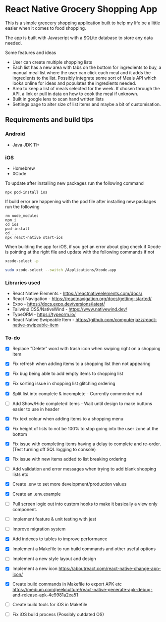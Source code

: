 # React Native Grocery Shopping App

This is a simple greocery shopping application built to help my life be a little easier when it comes to food shopping.

The app is built with Javascript with a SQLite database to store any data needed.

Some features and ideas
- User can create multiple shopping lists
- Each list has a new area with tabs on the bottom for ingredients to buy, a manual meal list where the user can click each meal and it adds the ingredients to the list. Possibly integrate some sort of Meals API which looks online for ideas and populates the ingredients needed.
- Area to keep a list of meals selected for the week. If chosen through the API, a link or pull in data on how to cook the meal if unknown.
- Built in google lens to scan hand written lists
- Settings page to alter size of list items and maybe a bit of customisation.

## Requirements and build tips

### Android
- Java JDK 11+

### iOS
- Homebrew
- XCode

To update after installing new packages run the following command   
```
npx pod-install ios
```

If build error are happening with the pod file after installing new packages run the following 
```
rm node_modules
npm i
cd ios
pod-install
cd ..
npx react-native start-ios
```
  
When building the app for iOS, if you get an error about glog check if Xcode is pointing at the right file and 
update with the following commands if not   

```bash
xcode-select -p

sudo xcode-select --switch /Applications/Xcode.app
```

### Libraries used
- React Native Elements - https://reactnativeelements.com/docs/
- React Navigation - https://reactnavigation.org/docs/getting-started/
- Expo - https://docs.expo.dev/versions/latest/
- Tailwind CSS/NativeWind - https://www.nativewind.dev/
- TypeORM - https://typeorm.io/
- React Native Swipeable Item - https://github.com/computerjazz/react-native-swipeable-item


### To-do
- [x] Replace "Delete" word with trash icon when swiping right on a shopping item
- [x] Fix refresh when adding items to a shopping list then not appearing
- [x] Fix bug being able to add empty items to shopping list
- [x] Fix sorting issue in shopping list glitching ordering
- [x] Split list into complete & incomplete - Currently commented out
- [ ] Add Show/Hide completed items - Wait until design to make buttons easier to use in header
- [x] Fix text colour when adding items to a shopping menu
- [x] Fix height of lists to not be 100% to stop going into the user zone at the bottom
- [x] Fix issue with completing items having a delay to complete and re-order. (Test turning off SQL logging to console)
- [x] Fix issue with new items added to list breaking ordering
- [ ] Add validation and error messages when trying to add blank shopping lists etc
- [x] Create .env to set more development/production values
- [x] Create an .env.example
- [ ] Pull screen logic out into custom hooks to make it basically a view only component.
- [ ] Implement feature & unit testing with jest
- [ ] Improve migration system
- [x] Add indexes to tables to improve performance
- [x] Implement a Makefile to run build commands and other useful options
- [ ] Implement a new style layout and design
- [x] Implement a new icon https://aboutreact.com/react-native-change-app-icon/
- [x] Create build commands in Makefile to export APK etc https://medium.com/geekculture/react-native-generate-apk-debug-and-release-apk-4e9981a2ea51
- [ ] Create build tools for iOS in Makefile
- [ ] Fix iOS build process (Possibly outdated OS)


